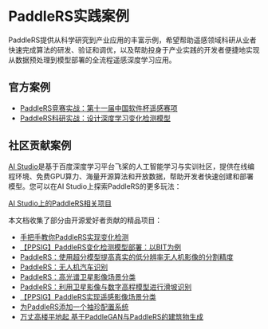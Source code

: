 # PaddleRS实践案例

PaddleRS提供从科学研究到产业应用的丰富示例，希望帮助遥感领域科研从业者快速完成算法的研发、验证和调优，以及帮助投身于产业实践的开发者便捷地实现从数据预处理到模型部署的全流程遥感深度学习应用。

## 官方案例

- [PaddleRS竞赛实战：第十一届中国软件杯遥感赛项](./rs_competition/)
- [PaddleRS科研实战：设计深度学习变化检测模型](./rs_research/)

## 社区贡献案例

[AI Studio](https://aistudio.baidu.com/aistudio/index)是基于百度深度学习平台飞桨的人工智能学习与实训社区，提供在线编程环境、免费GPU算力、海量开源算法和开放数据，帮助开发者快速创建和部署模型。您可以在AI Studio上探索PaddleRS的更多玩法：

[AI Studio上的PaddleRS相关项目](https://aistudio.baidu.com/aistudio/projectoverview/public?kw=PaddleRS)

本文档收集了部分由开源爱好者贡献的精品项目：

- [手把手教你PaddleRS实现变化检测](https://aistudio.baidu.com/aistudio/projectdetail/3737991)
- [【PPSIG】PaddleRS变化检测模型部署：以BIT为例](https://aistudio.baidu.com/aistudio/projectdetail/4184759)
- [PaddleRS：使用超分模型提高真实的低分辨率无人机影像的分割精度](https://aistudio.baidu.com/aistudio/projectdetail/3696814)
- [PaddleRS：无人机汽车识别](https://aistudio.baidu.com/aistudio/projectdetail/3713122)
- [PaddleRS：高光谱卫星影像场景分类](https://aistudio.baidu.com/aistudio/projectdetail/3711240)
- [PaddleRS：利用卫星影像与数字高程模型进行滑坡识别](https://aistudio.baidu.com/aistudio/projectdetail/4066570)
- [【PPSIG】PaddleRS实现遥感影像场景分类](https://aistudio.baidu.com/aistudio/projectdetail/4198965)
- [为PaddleRS添加一个袖珍配置系统](https://aistudio.baidu.com/aistudio/projectdetail/4203534)
- [万丈高楼平地起 基于PaddleGAN与PaddleRS的建筑物生成](https://aistudio.baidu.com/aistudio/projectdetail/3716885)
